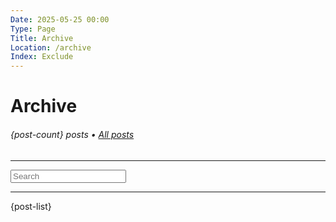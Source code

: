 ```yaml
---
Date: 2025-05-25 00:00
Type: Page
Title: Archive
Location: /archive
Index: Exclude
---
```


# Archive

###### {post-count} posts • [All posts](/)

---

<form action="/" method="get" class="search">
<input type="text" name="search" placeholder="Search">
</form>

---

{post-list}
